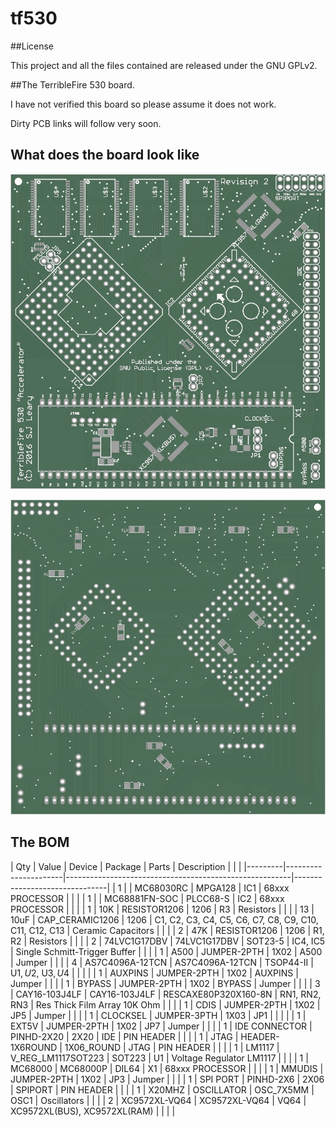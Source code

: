 # tf530

##License

This project and all the files contained are released under the GNU GPLv2.

##The TerribleFire 530 board.

I have not verified this board so please assume it does not work. 

Dirty PCB links will follow very soon.


## What does the board look like

![Image of Top of PCB](gerbers/tf530_rev2_top.jpg)

![Image of Bottom of PCB](gerbers/tf530_rev2_bottom.jpg)


## The BOM 


| Qty | Value           | Device             | Package              | Parts                                                  | Description                   |  |  | 
|---------|----------------------|--------------------------------------------------------|-------------------------------|
| 1   |                 | MC68030RC          | MPGA128              | IC1                                                    | 68xxx PROCESSOR               |  |  | 
| 1   |                 | MC68881FN-SOC      | PLCC68-S             | IC2                                                    | 68xxx PROCESSOR               |  |  | 
| 1   | 10K             | RESISTOR1206       | 1206                 | R3                                                     | Resistors                     |  |  | 
| 13  | 10uF            | CAP_CERAMIC1206    | 1206                 | C1, C2, C3, C4, C5, C6, C7, C8, C9, C10, C11, C12, C13 | Ceramic Capacitors            |  |  | 
| 2   | 47K             | RESISTOR1206       | 1206                 | R1, R2                                                 | Resistors                     |  |  | 
| 2   | 74LVC1G17DBV    | 74LVC1G17DBV       | SOT23-5              | IC4, IC5                                               | Single Schmitt-Trigger Buffer |  |  | 
| 1   | A500            | JUMPER-2PTH        | 1X02                 | A500                                                   | Jumper                        |  |  | 
| 4   | AS7C4096A-12TCN | AS7C4096A-12TCN    | TSOP44-II            | U$1, U$2, U$3, U$4                                     |                               |  |  | 
| 1   | AUXPINS         | JUMPER-2PTH        | 1X02                 | AUXPINS                                                | Jumper                        |  |  | 
| 1   | BYPASS          | JUMPER-2PTH        | 1X02                 | BYPASS                                                 | Jumper                        |  |  | 
| 3   | CAY16-103J4LF   | CAY16-103J4LF      | RESCAXE80P320X160-8N | RN1, RN2, RN3                                          | Res Thick Film Array 10K Ohm  |  |  | 
| 1   | CDIS            | JUMPER-2PTH        | 1X02                 | JP5                                                    | Jumper                        |  |  | 
| 1   | CLOCKSEL        | JUMPER-3PTH        | 1X03                 | JP1                                                    |                               |  |  | 
| 1   | EXT5V           | JUMPER-2PTH        | 1X02                 | JP7                                                    | Jumper                        |  |  | 
| 1   | IDE CONNECTOR   | PINHD-2X20         | 2X20                 | IDE                                                    | PIN HEADER                    |  |  | 
| 1   | JTAG            | HEADER-1X6ROUND    | 1X06_ROUND           | JTAG                                                   | PIN HEADER                    |  |  | 
| 1   | LM1117          | V_REG_LM1117SOT223 | SOT223               | U1                                                     | Voltage Regulator LM1117      |  |  | 
| 1   | MC68000         | MC68000P           | DIL64                | X1                                                     | 68xxx PROCESSOR               |  |  | 
| 1   | MMUDIS          | JUMPER-2PTH        | 1X02                 | JP3                                                    | Jumper                        |  |  | 
| 1   | SPI PORT        | PINHD-2X6          | 2X06                 | SPIPORT                                                | PIN HEADER                    |  |  | 
| 1   | X20MHZ          | OSCILLATOR         | OSC_7X5MM            | OSC1                                                   | Oscillators                   |  |  | 
| 2   | XC9572XL-VQ64   | XC9572XL-VQ64      | VQ64                 | XC9572XL(BUS), XC9572XL(RAM)                           |                               |  |  | 
